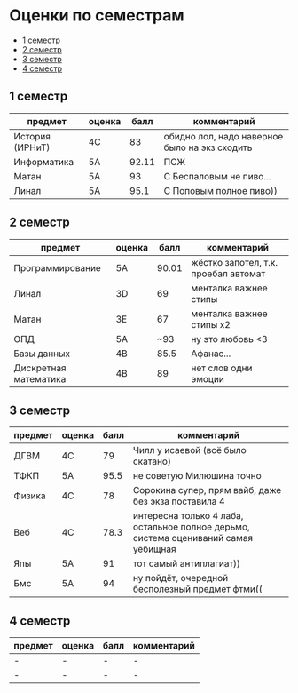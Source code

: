 # Оценки по семестрам

- [1 семестр](#sem1)
- [2 семестр](#sem2)
- [3 семестр](#sem3)
- [4 семестр](#sem4)

## 1 семестр <a name="sem1"></a>

| предмет         | оценка | балл  | комментарий                                   |
|-----------------|--------|-------|-----------------------------------------------|
| История (ИРНиТ) | 4C     | 83    | обидно лол, надо наверное было на экз сходить |
| Информатика     | 5A     | 92.11 | ПСЖ                                           |
| Матан           | 5A     | 93    | С Беспаловым не пиво...                       |
| Линал           | 5A     | 95.1  | С Поповым полное пиво))                       |

## 2 семестр <a name="sem2"></a>

| предмет               | оценка | балл  | комментарий                          |
|-----------------------|--------|-------|--------------------------------------|
| Программирование      | 5A     | 90.01 | жёстко запотел, т.к. проебал автомат |
| Линал                 | 3D     | 69    | менталка важнее стипы                |
| Матан                 | 3E     | 67    | менталка важнее стипы x2             |
| ОПД                   | 5A     | ~93   | ну это любовь <3                     |
| Базы данных           | 4B     | 85.5  | Афанас...                            |
| Дискретная математика | 4B     | 89    | нет слов одни эмоции                 |

## 3 семестр <a name="sem3"></a>

| предмет | оценка | балл | комментарий                                                                         |
|---------|--------|------|-------------------------------------------------------------------------------------|
| ДГВМ    | 4C     | 79   | Чилл у исаевой (всё было скатано)                                                   |
| ТФКП    | 5A     | 95.5 | не советую Милюшина точно                                                           |
| Физика  | 4C     | 78   | Сорокина супер, прям вайб, даже без экза поставила 4                                |
| Веб     | 4C     | 78.3 | интересна только 4 лаба, остальное полное дерьмо, система оцениваний самая уёбищная |
| Япы     | 5A     | 91   | тот самый антиплагиат))                                                             |
| Бмс     | 5A     | 94   | ну пойдёт, очередной бесполезный предмет фтми((                                     |

## 4 семестр <a name="sem4"></a>

| предмет | оценка | балл | комментарий |
|---------|--------|------|-------------|
| -       | -      | -    | -           |
| -       | -      | -    | -           |
